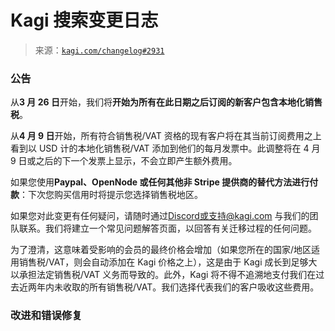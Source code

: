 <!--yml

类别：未分类

日期：2024 年 05 月 27 日 14:49:27

-->

# Kagi 搜索变更日志

> 来源：[`kagi.com/changelog#2931`](https://kagi.com/changelog#2931)

### 公告

从**3 月 26 日**开始，我们将**开始为所有在此日期之后订阅的新客户包含本地化销售税**。

从**4 月 9 日**开始，所有符合销售税/VAT 资格的现有客户将在其当前订阅费用之上看到以 USD 计的本地化销售税/VAT 添加到他们的每月发票中。此调整将在 4 月 9 日或之后的下一个发票上显示，不会立即产生额外费用。

如果您使用**Paypal、OpenNode 或任何其他非 Stripe 提供商的替代方法进行付款**：下次您购买信用时将提示您选择销售税地区。

如果您对此变更有任何疑问，请随时通过[Discord](https://discord.gg/5V7qcs3X88)或支持@kagi.com 与我们的团队联系。我们将建立一个常见问题解答页面，以回答有关迁移过程的任何问题。

为了澄清，这意味着受影响的会员的最终价格会增加（如果您所在的国家/地区适用销售税/VAT，则会自动添加在 Kagi 价格之上），这是由于 Kagi 成长到足够大以承担法定销售税/VAT 义务而导致的。此外，Kagi 将不得不追溯地支付我们在过去近两年内未收取的所有销售税/VAT。我们选择代表我们的客户吸收这些费用。

### 改进和错误修复
